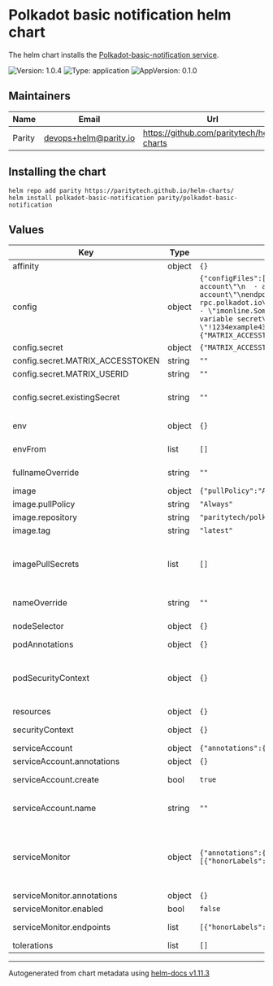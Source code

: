 <!--
DO NOT EDIT README.md manually!
We're using [helm-docs](https://github.com/norwoodj/helm-docs) to render values of the chart.
If you updated values.yaml file make sure to render a new README.md locally before submitting a Pull Request.

If you're using [pre-commit](https://pre-commit.com/) make sure to install the hooks first:
```
pre-commit install
```
REAMDE.md will be updating automatically after that.

Otherwise, you should install helm-docs and manually update README.md. Navigate to repository root and run:
`helm-docs --chart-search-root=charts/polkadot-basic-notification --template-files=README.md.gotmpl`

You may encounter `files were modified by this hook` error after updating README.md.gotmpl file when using pre-commit.
This is intended behaviour. Make sure to run `git add -A` once again to stage changes in the auto-updated REAMDE.md
-->

# Polkadot basic notification helm chart

The helm chart installs the [Polkadot-basic-notification service](https://github.com/paritytech/polkadot-basic-notification).

![Version: 1.0.4](https://img.shields.io/badge/Version-1.0.4-informational?style=flat-square) ![Type: application](https://img.shields.io/badge/Type-application-informational?style=flat-square) ![AppVersion: 0.1.0](https://img.shields.io/badge/AppVersion-0.1.0-informational?style=flat-square)

## Maintainers

| Name | Email | Url |
| ---- | ------ | --- |
| Parity | <devops+helm@parity.io> | <https://github.com/paritytech/helm-charts> |

## Installing the chart

```console
helm repo add parity https://paritytech.github.io/helm-charts/
helm install polkadot-basic-notification parity/polkadot-basic-notification
```

## Values

| Key | Type | Default | Description |
|-----|------|---------|-------------|
| affinity | object | `{}` | Assign custom affinity rules |
| config | object | `{"configFiles":["accounts:\n  - address: \"SS85 ADDRESS HERE\"\n    label: \"This is the label for the 1st account\"\n  - address: \"SS85 ADDRESS HERE\"\n    label: \"This is the label for the 2nd account\"\nendpoints:\n  - \"wss://westend-rpc.polkadot.io\"\n  - \"wss://rococo-rpc.polkadot.io\"\nextrinsicFilter: []\neventFilter:\n  - \"system.CodeUpdated\"\n  - \"democracy.Passed\"\n  - \"imonline.SomeOffline\"\nreporters:\n  console: true\n  matrix:\n    userId: \"Pass via MATRIX_USERID env variable secret\"\n    accessToken: \"Pass via MATRIX_ACCESSTOKEN env variable secret\"\n    roomId: \"!1234example4321:matrix.parity.io\"\n    server: \"https://matrix.parity.io\"\n"],"secret":{"MATRIX_ACCESSTOKEN":"","MATRIX_USERID":"","existingSecret":""}}` | polkadot-basic-notification configuration See https://github.com/paritytech/polkadot-basic-notification for the details |
| config.secret | object | `{"MATRIX_ACCESSTOKEN":"","MATRIX_USERID":"","existingSecret":""}` | Set configuratio variables as a Secret |
| config.secret.MATRIX_ACCESSTOKEN | string | `""` | Access token for the Matrix server |
| config.secret.MATRIX_USERID | string | `""` | User ID for the Matrix server |
| config.secret.existingSecret | string | `""` | A name of the existing secret with MATRIX_ACCESSTOKEN and MATRIX_USERID. See secrets.yaml |
| env | object | `{}` | Environment variables to set on the main container |
| envFrom | list | `[]` | Environment variables to set on the main container from a ConfigMap or a Secret |
| fullnameOverride | string | `""` | Provide a name to substitute for the full names of resources |
| image | object | `{"pullPolicy":"Always","repository":"paritytech/polkadot-basic-notification","tag":"latest"}` | Image of the main container |
| image.pullPolicy | string | `"Always"` | Image pull policy |
| image.repository | string | `"paritytech/polkadot-basic-notification"` | Image repository |
| image.tag | string | `"latest"` | Image tag |
| imagePullSecrets | list | `[]` | Reference to one or more secrets to be used when pulling images. ref: https://kubernetes.io/docs/tasks/configure-pod-container/pull-image-private-registry/ |
| nameOverride | string | `""` | Provide a name in place of node for `app:` labels |
| nodeSelector | object | `{}` | Define which Nodes the Pods are scheduled on |
| podAnnotations | object | `{}` | Annotations to assign to the Pods |
| podSecurityContext | object | `{}` | SecurityContext holds pod-level security attributes and common container settings. ref: https://kubernetes.io/docs/tasks/configure-pod-container/security-context/ |
| resources | object | `{}` | Resource limits & requests |
| securityContext | object | `{}` | SecurityContext settings for the main container |
| serviceAccount | object | `{"annotations":{},"create":true,"name":""}` | Service account to use. |
| serviceAccount.annotations | object | `{}` | Annotations to add to the service account |
| serviceAccount.create | bool | `true` | Specifies whether a service account should be created |
| serviceAccount.name | string | `""` | The name of the service account to use. If not set and create is true, a name is generated using the fullname template |
| serviceMonitor | object | `{"annotations":{},"enabled":false,"endpoints":[{"honorLabels":true,"interval":"1m","path":"/metrics","port":"http","scheme":"http","scrapeTimeout":"30s"}]}` | Service Monitor of Prometheus-Operator ref: https://github.com/prometheus-operator/prometheus-operator/blob/main/Documentation/user-guides/getting-started.md#include-servicemonitors |
| serviceMonitor.annotations | object | `{}` | Annotations to assign to the ServiceMonitor |
| serviceMonitor.enabled | bool | `false` | Enables Service Monitor |
| serviceMonitor.endpoints | list | `[{"honorLabels":true,"interval":"1m","path":"/metrics","port":"http","scheme":"http","scrapeTimeout":"30s"}]` | List of endpoints of service which Prometheus scrapes |
| tolerations | list | `[]` | Tolerations for use with node taints |

----------------------------------------------
Autogenerated from chart metadata using [helm-docs v1.11.3](https://github.com/norwoodj/helm-docs/releases/v1.11.3)
